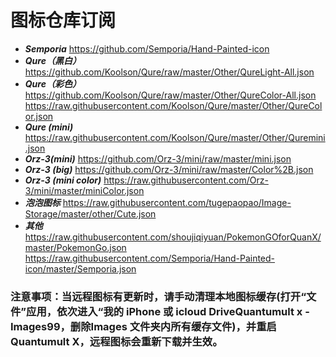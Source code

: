 # 图标仓库订阅

* ***Semporia*** https://github.com/Semporia/Hand-Painted-icon
* ***Qure（黑白）*** https://github.com/Koolson/Qure/raw/master/Other/QureLight-All.json
* ***Qure（彩色）*** https://github.com/Koolson/Qure/raw/master/Other/QureColor-All.json https://raw.githubusercontent.com/Koolson/Qure/master/Other/QureColor.json
* ***Qure (mini)*** https://raw.githubusercontent.com/Koolson/Qure/master/Other/Quremini.json
* ***Orz-3(mini)*** https://github.com/Orz-3/mini/raw/master/mini.json
* ***Orz-3 (big)*** https://github.com/Orz-3/mini/raw/master/Color%2B.json
* ***Orz-3 (mini color)*** https://raw.githubusercontent.com/Orz-3/mini/master/miniColor.json
* ***泡泡图标*** https://raw.githubusercontent.com/tugepaopao/Image-Storage/master/other/Cute.json
* ***其他*** 
https://raw.githubusercontent.com/shoujiqiyuan/PokemonGOforQuanX/master/PokemonGo.json
https://raw.githubusercontent.com/Semporia/Hand-Painted-icon/master/Semporia.json

### 注意事项：当远程图标有更新时，请手动清理本地图标缓存(打开“文件”应用，依次进入“我的 iPhone 或 icloud DriveQuantumult x - Images99，删除Images 文件夹内所有缓存文件)，并重启 Quantumult X，远程图标会重新下载并生效。
